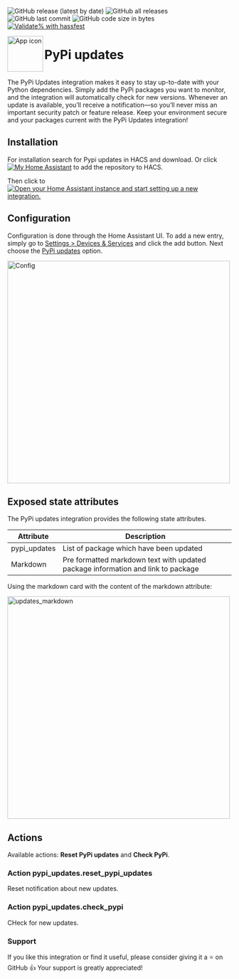 <!-- markdownlint-disable MD041 -->
![GitHub release (latest by date)](https://img.shields.io/github/v/release/kgn3400/pypi_updates)
![GitHub all releases](https://img.shields.io/github/downloads/kgn3400/pypi_updates/total)
![GitHub last commit](https://img.shields.io/github/last-commit/kgn3400/pypi_updates)
![GitHub code size in bytes](https://img.shields.io/github/languages/code-size/kgn3400/pypi_updates)
[![Validate% with hassfest](https://github.com/kgn3400/pypi_updates/workflows/Validate%20with%20hassfest/badge.svg)](https://github.com/kgn3400/pypi_updates/actions/workflows/hassfest-validate.yaml)

<img align="left" width="80" height="80" src="https://kgn3400.github.io/pypi_updates/assets/icon.png" alt="App icon">

# PyPi updates

<br/>
The PyPi Updates integration makes it easy to stay up-to-date with your Python dependencies. Simply add the PyPi packages you want to monitor, and the integration will automatically check for new versions. Whenever an update is available, you’ll receive a notification—so you’ll never miss an important security patch or feature release. Keep your environment secure and your packages current with the PyPi Updates integration!

## Installation

For installation search for Pypi updates in HACS and download.
Or click
[![My Home Assistant](https://img.shields.io/badge/Home%20Assistant-%2341BDF5.svg?style=flat&logo=home-assistant&label=Add%20to%20HACS)](https://my.home-assistant.io/redirect/hacs_repository/?owner=kgn3400&repository=pypi_updates&category=integration) to add the repository to HACS.

Then click to
[![Open your Home Assistant instance and start setting up a new integration.](https://my.home-assistant.io/badges/config_flow_start.svg)](https://my.home-assistant.io/redirect/config_flow_start/?domain=pypi_updates)

## Configuration

Configuration is done through the Home Assistant UI. To add a new entry, simply go to [Settings > Devices & Services](https://my.home-assistant.io/redirect/integrations) and click the add button. Next choose the [PyPi updates](https://my.home-assistant.io/redirect/config_flow_start?domain=pypi_updates) option.

<!-- <img src="images/config.png" width="500" height="auto" alt="Config"> -->
<img src="https://kgn3400.github.io/pypi_updates/assets/config.png" width="500" height="auto" alt="Config">
<br/>

## Exposed state attributes

The PyPi updates integration provides the following state attributes.

| Attribute     | Description                                                                      |
|---------------|----------------------------------------------------------------------------------|
| pypi_updates  | List of package which have been updated                                          |
| Markdown      | Pre formatted markdown text with updated package information and link to package |

Using the markdown card with the content of the markdown attribute:

<img src="https://kgn3400.github.io/pypi_updates/assets/updates_markdown.png" width="500" height="auto" alt="updates_markdown">
<br/>

## Actions

Available actions: __Reset PyPi updates__ and __Check PyPi__.

### Action pypi_updates.reset_pypi_updates

Reset notification about new updates.

### Action pypi_updates.check_pypi

CHeck for new updates.

### Support

If you like this integration or find it useful, please consider giving it a ⭐️ on GitHub 👍 Your support is greatly appreciated!
